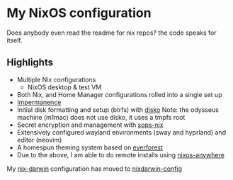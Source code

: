 # My NixOS configuration

Does anybody even read the readme for nix repos? the code speaks for itself.

## Highlights
- Multiple Nix configurations
    - NixOS desktop & test VM
- Both Nix, and Home Manager configurations rolled into a single set up
- [Impermanence](https://github.com/nix-community/impermanence)
- Initial disk formatting and setup (btrfs) with [disko](https://github.com/nix-community/disko)
    Note: the odysseus machine (m1mac) does not use disko, it uses a tmpfs root
- Secret encryption and management with [sops-nix](https://github.com/Mic92/sops-nix)
- Extensively configured wayland environments (sway and hyprland) and editor (neovim)
- A homespun theming system based on [everforest](https://github.com/sainnhe/everforest)
- Due to the above, I am able to do remote installs using [nixos-anywhere](https://github.com/nix-community/nixos-anywhere)

My [nix-darwin](https://github.com/LnL7/nix-darwin) configuration has moved to [nixdarwin-config](https://github.com/lucidph3nx/nixdarwin-config)
